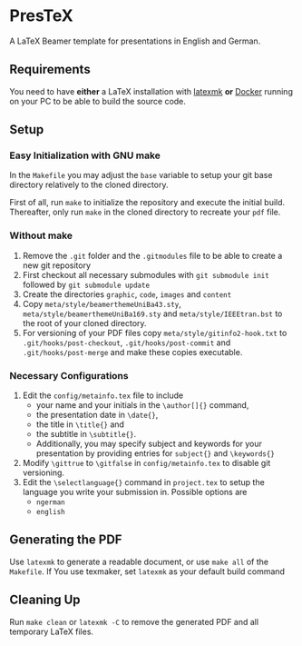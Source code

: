 # PresTeX

A LaTeX Beamer template for presentations in English and German.

## Requirements

You need to have **either** a LaTeX installation with [latexmk](https://www.ctan.org/pkg/latexmk?lang=de) **or** [Docker](https://www.docker.com/) running on your PC to be able to build the source code.

## Setup

### Easy Initialization with GNU make

In the `Makefile` you may adjust the `base` variable to setup your git base directory relatively to the cloned directory.


First of all, run `make` to initialize the repository and execute the initial build.
Thereafter, only run `make` in the cloned directory to recreate your `pdf` file.

### Without make

 1. Remove the `.git` folder and the `.gitmodules` file to be able to create a new git repository
 2. First checkout all necessary submodules with `git submodule init` followed by `git submodule update`
 3. Create the directories `graphic`, `code`, `images` and `content`
 4. Copy `meta/style/beamerthemeUniBa43.sty`, `meta/style/beamerthemeUniBa169.sty` and `meta/style/IEEEtran.bst` to the root of your cloned directory.
 5. For versioning of your PDF files copy `meta/style/gitinfo2-hook.txt` to `.git/hooks/post-checkout`, `.git/hooks/post-commit` and `.git/hooks/post-merge` and make these copies executable.

### Necessary Configurations

 1. Edit the `config/metainfo.tex` file to include
    * your name and your initials in the `\author[]{}` command,
    * the presentation date in `\date{}`,
    * the title in `\title{}` and
    * the subtitle in `\subtitle{}`.
    * Additionally, you may specify subject and keywords for your presentation by providing entries for `subject{}` and `\keywords{}`
 2. Modify `\gittrue` to `\gitfalse` in `config/metainfo.tex` to disable git versioning.
 3. Edit the `\selectlanguage{}` command in `project.tex` to setup the language you write your submission in. Possible options are
    * `ngerman`
    * `english`

## Generating the PDF

Use `latexmk` to generate a readable document, or use `make all` of the `Makefile`.
If You use texmaker, set `latexmk` as your default build command

## Cleaning Up

Run `make clean` or `latexmk -C` to remove the generated PDF and all temporary LaTeX files.
